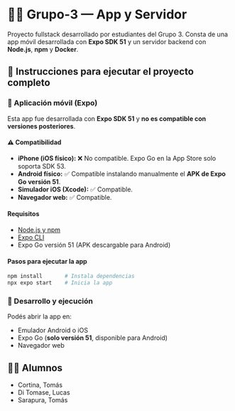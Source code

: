 # 🧠📱 Grupo-3 — App y Servidor

Proyecto fullstack desarrollado por estudiantes del Grupo 3. Consta de una app móvil desarrollada con **Expo SDK 51** y un servidor backend con **Node.js**, **npm** y **Docker**.

## 🚀 Instrucciones para ejecutar el proyecto completo

### 📱 Aplicación móvil (Expo)

Esta app fue desarrollada con **Expo SDK 51** y **no es compatible con versiones posteriores**.

#### ⚠️ Compatibilidad

- **iPhone (iOS físico):** ❌ No compatible. Expo Go en la App Store solo soporta SDK 53.
- **Android físico:** ✅ Compatible instalando manualmente el **APK de Expo Go versión 51**.
- **Simulador iOS (Xcode):** ✅ Compatible.
- **Navegador web:** ✅ Compatible.

#### Requisitos

- [Node.js y npm](https://nodejs.org/)
- [Expo CLI](https://docs.expo.dev/get-started/installation/)
- Expo Go versión 51 (APK descargable para Android)

#### Pasos para ejecutar la app

```bash
npm install       # Instala dependencias
npx expo start    # Inicia la app
```

### 📂 Desarrollo y ejecución

Podés abrir la app en:

- Emulador Android o iOS  
- Expo Go (**solo versión 51**, disponible para Android)  
- Navegador web  

## 👨‍💻 Alumnos

- Cortina, Tomás  
- Di Tomase, Lucas  
- Sarapura, Tomás

